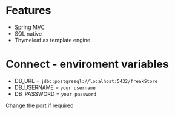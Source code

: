 # Features

- Spring MVC
- SQL native
- Thymeleaf as template engine.

# Connect - enviroment variables

- DB_URL = `jdbc:postgresql://localhost:5432/freakStore`
- DB_USERNAME =  `your username`
- DB_PASSWORD = `your password`

Change the port if required